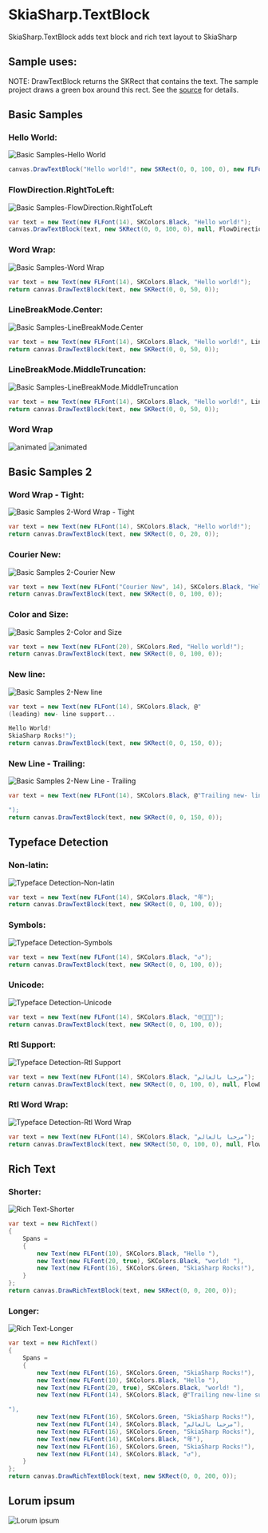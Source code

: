 # SkiaSharp.TextBlock
SkiaSharp.TextBlock adds text block and rich text layout to SkiaSharp 

## Sample uses:
NOTE: DrawTextBlock returns the SKRect that contains the text. The sample project draws a green box around this rect. See the [source](./samples) for details.

## Basic Samples
### Hello World:
![Basic Samples-Hello World](./samples/output/Basic%20Samples-Hello%20World.png)
```C#
canvas.DrawTextBlock("Hello world!", new SKRect(0, 0, 100, 0), new FLFont(14), SKColors.Black);
```

### FlowDirection.RightToLeft:
![Basic Samples-FlowDirection.RightToLeft](./samples/output/Basic%20Samples-FlowDirection.RightToLeft.png)
```C#
var text = new Text(new FLFont(14), SKColors.Black, "Hello world!");
canvas.DrawTextBlock(text, new SKRect(0, 0, 100, 0), null, FlowDirection.RightToLeft);
```

### Word Wrap:
![Basic Samples-Word Wrap](./samples/output/Basic%20Samples-Word%20Wrap.png)
```C#
var text = new Text(new FLFont(14), SKColors.Black, "Hello world!");
return canvas.DrawTextBlock(text, new SKRect(0, 0, 50, 0));
```

### LineBreakMode.Center:
![Basic Samples-LineBreakMode.Center](./samples/output/Basic%20Samples-LineBreakMode.Center.png)
```C#
var text = new Text(new FLFont(14), SKColors.Black, "Hello world!", LineBreakMode.Center);
return canvas.DrawTextBlock(text, new SKRect(0, 0, 50, 0));
```

### LineBreakMode.MiddleTruncation:
![Basic Samples-LineBreakMode.MiddleTruncation](./samples/output/Basic%20Samples-LineBreakMode.MiddleTruncation.png)
```C#
var text = new Text(new FLFont(14), SKColors.Black, "Hello world!", LineBreakMode.MiddleTruncation);
return canvas.DrawTextBlock(text, new SKRect(0, 0, 50, 0));
```

### Word Wrap
![animated](./samples/output/animated.gif)
![animated](./samples/output/animated%20rtl.gif)

## Basic Samples 2
### Word Wrap - Tight:
![Basic Samples 2-Word Wrap - Tight](./samples/output/Basic%20Samples%202-Word%20Wrap%20-%20Tight.png)
```C#
var text = new Text(new FLFont(14), SKColors.Black, "Hello world!");
return canvas.DrawTextBlock(text, new SKRect(0, 0, 20, 0));
```

### Courier New:
![Basic Samples 2-Courier New](./samples/output/Basic%20Samples%202-Courier%20New.png)
```C#
var text = new Text(new FLFont("Courier New", 14), SKColors.Black, "Hello world!");
return canvas.DrawTextBlock(text, new SKRect(0, 0, 100, 0));
```

### Color and Size:
![Basic Samples 2-Color and Size](./samples/output/Basic%20Samples%202-Color%20and%20Size.png)
```C#
var text = new Text(new FLFont(20), SKColors.Red, "Hello world!");
return canvas.DrawTextBlock(text, new SKRect(0, 0, 100, 0)); 
```

### New line:
![Basic Samples 2-New line](./samples/output/Basic%20Samples%202-New%20line.png)
```C#
var text = new Text(new FLFont(14), SKColors.Black, @"
(leading) new- line support...

Hello World!
SkiaSharp Rocks!");
return canvas.DrawTextBlock(text, new SKRect(0, 0, 150, 0));
```

### New Line - Trailing:
![Basic Samples 2-New Line - Trailing](./samples/output/Basic%20Samples%202-New%20Line%20-%20Trailing.png)
```C#
var text = new Text(new FLFont(14), SKColors.Black, @"Trailing new- line support:

");
return canvas.DrawTextBlock(text, new SKRect(0, 0, 150, 0));
```

## Typeface Detection
### Non-latin:
![Typeface Detection-Non-latin](./samples/output/Typeface%20Detection-Non-latin.png)
```C#
var text = new Text(new FLFont(14), SKColors.Black, "年");
return canvas.DrawTextBlock(text, new SKRect(0, 0, 100, 0));
```

### Symbols:
![Typeface Detection-Symbols](./samples/output/Typeface%20Detection-Symbols.png)
```C#
var text = new Text(new FLFont(14), SKColors.Black, "↺");
return canvas.DrawTextBlock(text, new SKRect(0, 0, 100, 0));
```

### Unicode:
![Typeface Detection-Unicode](./samples/output/Typeface%20Detection-Unicode.png)
```C#
var text = new Text(new FLFont(14), SKColors.Black, "🌐🍪🍕🚀");
return canvas.DrawTextBlock(text, new SKRect(0, 0, 100, 0));
```

### Rtl Support:
![Typeface Detection-Rtl Support](./samples/output/Typeface%20Detection-Rtl%20Support.png)
```C#
var text = new Text(new FLFont(14), SKColors.Black, "مرحبا بالعالم");
return canvas.DrawTextBlock(text, new SKRect(0, 0, 100, 0), null, FlowDirection.RightToLeft);
```

### Rtl Word Wrap:
![Typeface Detection-Rtl Word Wrap](./samples/output/Typeface%20Detection-Rtl%20Word%20Wrap.png)
```C#
var text = new Text(new FLFont(14), SKColors.Black, "مرحبا بالعالم");
return canvas.DrawTextBlock(text, new SKRect(50, 0, 100, 0), null, FlowDirection.RightToLeft);
```

## Rich Text
### Shorter:
![Rich Text-Shorter](./samples/output/Rich%20Text-Shorter.png)
```C#
var text = new RichText()
{
    Spans =
    {
        new Text(new FLFont(10), SKColors.Black, "Hello "),
        new Text(new FLFont(20, true), SKColors.Black, "world! "),
        new Text(new FLFont(16), SKColors.Green, "SkiaSharp Rocks!"),
    }
};
return canvas.DrawRichTextBlock(text, new SKRect(0, 0, 200, 0));

```

### Longer:
![Rich Text-Longer](./samples/output/Rich%20Text-Longer.png)
```C#
var text = new RichText()
{
    Spans =
    {
        new Text(new FLFont(16), SKColors.Green, "SkiaSharp Rocks!"),
        new Text(new FLFont(10), SKColors.Black, "Hello "),
        new Text(new FLFont(20, true), SKColors.Black, "world! "),
        new Text(new FLFont(14), SKColors.Black, @"Trailing new-line support:

"),
        new Text(new FLFont(16), SKColors.Green, "SkiaSharp Rocks!"),
        new Text(new FLFont(14), SKColors.Black, "مرحبا بالعالم"),
        new Text(new FLFont(16), SKColors.Green, "SkiaSharp Rocks!"),
        new Text(new FLFont(14), SKColors.Black, "年"),
        new Text(new FLFont(16), SKColors.Green, "SkiaSharp Rocks!"),
        new Text(new FLFont(14), SKColors.Black, "↺"),
    }
};
return canvas.DrawRichTextBlock(text, new SKRect(0, 0, 200, 0));
```

## Lorum ipsum
![Lorum ipsum](./samples/output/Lorum%20ipsum.png)
